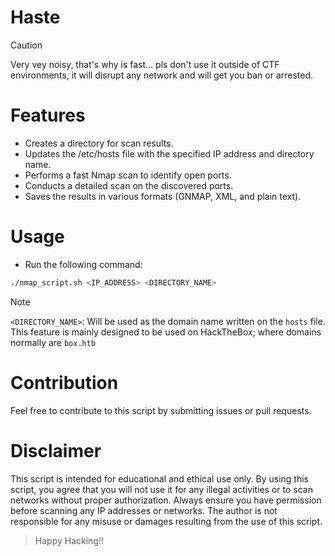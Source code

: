 # Haste
> [!CAUTION]
> Very vey noisy, that's why is fast... pls don't use it outside of CTF environments, it will disrupt any network and will get you ban or arrested.
# Features
- Creates a directory for scan results.
- Updates the /etc/hosts file with the specified IP address and directory name.
- Performs a fast Nmap scan to identify open ports.
- Conducts a detailed scan on the discovered ports.
- Saves the results in various formats (GNMAP, XML, and plain text).
# Usage
- Run the following command:
```bash
./nmap_script.sh <IP_ADDRESS> <DIRECTORY_NAME>
```
>[!NOTE]
>`<DIRECTORY_NAME>`: Will be used as the domain name written on the `hosts` file.
> This feature is mainly designed to be used on HackTheBox; where domains normally are `box.htb`
# Contribution
Feel free to contribute to this script by submitting issues or pull requests.
# Disclaimer
This script is intended for educational and ethical use only. By using this script, you agree that you will not use it for any illegal activities or to scan networks without proper authorization. Always ensure you have permission before scanning any IP addresses or networks. The author is not responsible for any misuse or damages resulting from the use of this script.

> Happy Hacking!!
